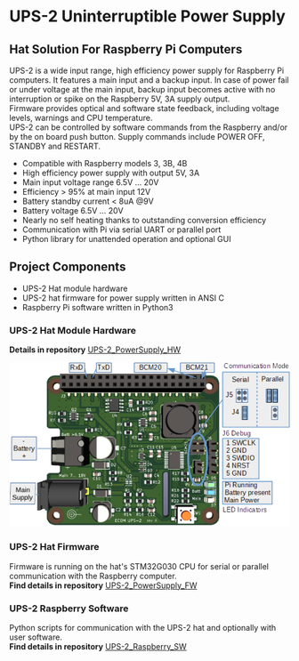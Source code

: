 # UPS-2 Uninterruptible Power Supply 

## Hat Solution For Raspberry Pi Computers

UPS-2 is a wide input range, high efficiency power supply for Raspberry Pi computers. It features a main input and a backup input. In case of power fail or under voltage at the main input,  backup input becomes active  with no interruption or spike on the Raspberry 5V, 3A supply output.   
Firmware provides optical and software state feedback, including voltage levels, warnings and CPU temperature.  
UPS-2 can be controlled by software commands from the Raspberry and/or by the on board  push button. Supply commands include POWER OFF, STANDBY and RESTART. 

- Compatible with Raspberry models 3, 3B, 4B
- High efficiency power supply with output 5V, 3A
- Main input voltage range 6.5V ... 20V
- Efficiency > 95% at main input 12V
- Battery standby current < 8uA @9V
- Battery voltage 6.5V ... 20V
- Nearly no self heating thanks to outstanding conversion efficiency
- Communication with Pi via serial UART or parallel port
- Python library for unattended operation and optional GUI



## Project Components

- UPS-2  Hat module hardware
- UPS-2 hat firmware for power supply written in ANSI C
- Raspberry Pi  software written in Python3

### UPS-2 Hat Module Hardware

**Details in repository** [UPS-2_PowerSupply_HW](https://github.com/ECOM-Klaus/UPS-2_PowerSupply_HW)  



![UPS-2_cut](Images/Connections.png) 



### UPS-2 Hat Firmware

Firmware is running on the hat's STM32G030 CPU for serial or parallel communication with the Raspberry  computer.  
**Find details in repository** [UPS-2_PowerSupply_FW](https://github.com/ECOM-Klaus/UPS-2_PowerSupply_FW.git)

### UPS-2 Raspberry Software

Python scripts for communication with the UPS-2 hat and optionally with user software.  
**Find details in repository** [UPS-2_Raspberry_SW](https://github.com/ECOM-Klaus/UPS-2_Raspberry_SW.git)

